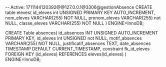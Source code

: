 -- Active: 1711144120392@@127.0.0.1@3306@gestionAbsence
CREATE table eleves(
    id_eleves int UNSIGNED PRIMARY KEY AUTO_INCREMENT,
    nom_eleves VARCHAR(255) NOT NULL,
    prenom_eleves VARCHAR(255) not NULL,
    classe_eleves VARCHAR(255) NOT NULL
)
ENGINE=InnoDB;

CREATE Table absences(
    id_absences INT UNSIGNED AUTO_INCREMENT PRIMARY KEY,
    id_eleves int UNSIGNED not NULL,
    motif_absences VARCHAR(255) NOT NULL,
    justificatif_absences TEXT,
    date_absences TIMESTAMP DEFAULT CURRENT_TIMESTAMP,
    constraint fk_id_eleves FOREIGN KEY (id_eleves) REFERENCES eleves(id_eleves) 
)
ENGINE=InnoDB;